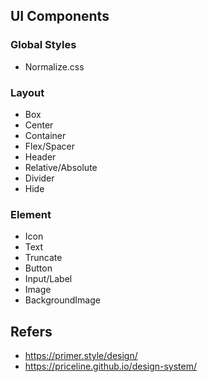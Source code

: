 ## UI Components

### Global Styles

- Normalize.css

### Layout

- Box
- Center
- Container
- Flex/Spacer
- Header
- Relative/Absolute
- Divider
- Hide

### Element

- Icon
- Text
- Truncate
- Button
- Input/Label
- Image
- BackgroundImage

## Refers

- <https://primer.style/design/>
- <https://priceline.github.io/design-system/>
